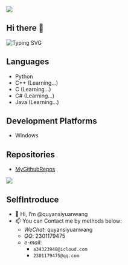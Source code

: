 <img src="https://github-readme-stats.vercel.app/api?username=quyansiyuanwang&show_icons=true" />

## Hi there 👋

![Typing SVG](https://readme-typing-svg.demolab.com/?lines=Welcome+to+my+GitHub+profile!;Explore+my+projects;lets+free+to+code❤)

## Languages

- Python
- C++ (Learning...)
- C (Learning...)
- C# (Learning...)
- Java (Learning...)

## Development Platforms

- Windows

## Repositories

- [MyGithubRepos](https://github.com/quyansiyuanwang)

<img src="https://streak-stats.demolab.com/?user=quyansiyuanwang" />

## SelfIntroduce

- 👋 Hi, I’m @quyansiyuanwang
- 📫 You can Contact me by methods below:
  - _WeChat_: quyansiyuanwang
  - _QQ_: 2301179475
  - _e-mail_:
    - `a34323948@icloud.com`
    - `2301179475@qq.com`
